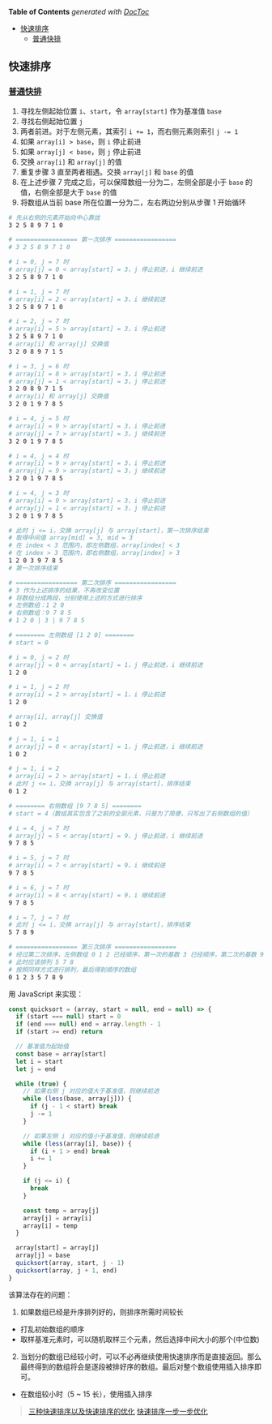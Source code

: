 <!-- START doctoc generated TOC please keep comment here to allow auto update -->
<!-- DON'T EDIT THIS SECTION, INSTEAD RE-RUN doctoc TO UPDATE -->
**Table of Contents**  *generated with [DocToc](https://github.com/thlorenz/doctoc)*

- [快速排序](#%E5%BF%AB%E9%80%9F%E6%8E%92%E5%BA%8F)
  - [普通快排](#%E6%99%AE%E9%80%9A%E5%BF%AB%E6%8E%92)

<!-- END doctoc generated TOC please keep comment here to allow auto update -->

## 快速排序

### [普通快排](./quicksort.js)

1. 寻找左侧起始位置 `i`、`start`，令 `array[start]` 作为基准值 `base`
2. 寻找右侧起始位置 `j`
3. 两者前进。对于左侧元素，其索引 `i += 1`，而右侧元素则索引 `j -= 1`
4. 如果 `array[i] > base`，则 `i` 停止前进
5. 如果 `array[j] < base`，则 `j` 停止前进
6. 交换 `array[i]` 和 `array[j]` 的值
7. 重复步骤 3 直至两者相遇。交换 `array[j]` 和 `base` 的值
8. 在上述步骤 7 完成之后，可以保障数组一分为二，左侧全部是小于 `base` 的值，右侧全部是大于 `base` 的值
9. 将数组从当前 base 所在位置一分为二，左右两边分别从步骤 1 开始循环

```bash
# 先从右侧的元素开始向中心靠拢
3 2 5 8 9 7 1 0

# ================= 第一次排序 =================
# 3 2 5 8 9 7 1 0

# i = 0, j = 7 时
# array[j] = 0 < array[start] = 3，j 停止前进，i 继续前进
3 2 5 8 9 7 1 0

# i = 1, j = 7 时
# array[i] = 2 < array[start] = 3，i 继续前进
3 2 5 8 9 7 1 0

# i = 2, j = 7 时
# array[i] = 5 > array[start] = 3，i 停止前进
3 2 5 8 9 7 1 0
# array[i] 和 array[j] 交换值
3 2 0 8 9 7 1 5

# i = 3, j = 6 时
# array[i] = 8 > array[start] = 3，i 停止前进
# array[j] = 1 < array[start] = 3，j 停止前进
3 2 0 8 9 7 1 5
# array[i] 和 array[j] 交换值
3 2 0 1 9 7 8 5

# i = 4, j = 5 时
# array[i] = 9 > array[start] = 3，i 停止前进
# array[j] = 7 > array[start] = 3，j 继续前进
3 2 0 1 9 7 8 5

# i = 4, j = 4 时
# array[i] = 9 > array[start] = 3，i 停止前进
# array[j] = 9 > array[start] = 3，j 继续前进
3 2 0 1 9 7 8 5

# i = 4, j = 3 时
# array[i] = 9 > array[start] = 3，i 停止前进
# array[j] = 1 < array[start] = 3，j 停止前进
3 2 0 1 9 7 8 5

# 此时 j <= i，交换 array[j] 与 array[start]，第一次排序结束
# 取得中间值 array[mid] = 3, mid = 3
# 在 index < 3 范围内，即左侧数组，array[index] < 3
# 在 index > 3 范围内，即右侧数组，array[index] > 3
1 2 0 3 9 7 8 5
# 第一次排序结束

# ================= 第二次排序 =================
# 3 作为上述排序的结果，不再改变位置
# 将数组分成两段，分别使用上述的方式进行排序
# 左侧数组：1 2 0
# 右侧数组：9 7 8 5
# 1 2 0 | 3 | 9 7 8 5

# ======== 左侧数组 [1 2 0] ========
# start = 0

# i = 0, j = 2 时
# array[j] = 0 < array[start] = 1，j 停止前进，i 继续前进
1 2 0

# i = 1, j = 2 时
# array[i] = 2 > array[start] = 1，i 停止前进
1 2 0

# array[i], array[j] 交换值
1 0 2

# j = 1, i = 1
# array[j] = 0 < array[start] = 1，j 停止前进，i 继续前进
1 0 2

# j = 1, i = 2
# array[i] = 2 > array[start] = 1，i 停止前进
# 此时 j <= i，交换 array[j] 与 array[start]，排序结束
0 1 2

# ======== 右侧数组 [9 7 8 5] ========
# start = 4（数组其实包含了之前的全部元素，只是为了简便，只写出了右侧数组的值）

# i = 4, j = 7 时
# array[j] = 5 < array[start] = 9，j 停止前进，i 继续前进
9 7 8 5

# i = 5, j = 7 时
# array[i] = 7 < array[start] = 9，i 继续前进
9 7 8 5

# i = 6, j = 7 时
# array[i] = 8 < array[start] = 9，i 继续前进
9 7 8 5

# i = 7, j = 7 时
# 此时 j <= i，交换 array[j] 与 array[start]，排序结束
5 7 8 9

# ================= 第三次排序 =================
# 经过第二次排序，左侧数组 0 1 2 已经顺序，第一次的基数 3 已经顺序，第二次的基数 9 已经顺序
# 此时应该排列 5 7 8
# 按照同样方式进行排列，最后得到顺序的数组
0 1 2 3 5 7 8 9
```

用 JavaScript 来实现：

```javascript
const quicksort = (array, start = null, end = null) => {
  if (start === null) start = 0
  if (end === null) end = array.length - 1
  if (start >= end) return

  // 基准值为起始值
  const base = array[start]
  let i = start
  let j = end

  while (true) {
    // 如果右侧 j 对应的值大于基准值，则继续前进
    while (less(base, array[j])) {
      if (j - 1 < start) break
      j -= 1
    }

    // 如果左侧 i 对应的值小于基准值，则继续前进
    while (less(array[i], base)) {
      if (i + 1 > end) break
      i += 1
    }

    if (j <= i) {
      break
    }

    const temp = array[j]
    array[j] = array[i]
    array[i] = temp
  }

  array[start] = array[j]
  array[j] = base
  quicksort(array, start, j - 1)
  quicksort(array, j + 1, end)
}
```

该算法存在的问题：

1. 如果数组已经是升序排列好的，则排序所需时间较长

- 打乱初始数组的顺序
- 取样基准元素时，可以随机取样三个元素，然后选择中间大小的那个(中位数)

2. 当划分的数组已经较小时，可以不必再继续使用快速排序而是直接返回。那么最终得到的数组将会是逐段被排好序的数组。最后对整个数组使用插入排序即可。

- 在数组较小时（5 ~ 15 长），使用插入排序

> [三种快速排序以及快速排序的优化](https://blog.csdn.net/insistGoGo/article/details/7785038)
> [快速排序一步一步优化](https://www.cnblogs.com/vipchenwei/p/7460293.html)
